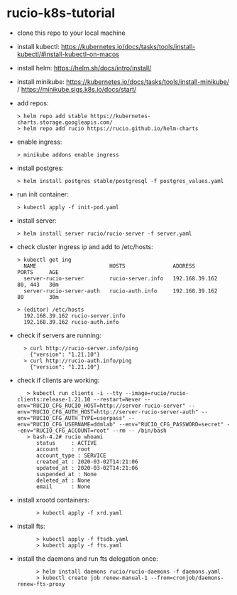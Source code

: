 # rucio-k8s-tutorial

* clone this repo to your local machine
* install kubectl: https://kubernetes.io/docs/tasks/tools/install-kubectl/#install-kubectl-on-macos
* install helm: https://helm.sh/docs/intro/install/
* install minikube: https://kubernetes.io/docs/tasks/tools/install-minikube/ / https://minikube.sigs.k8s.io/docs/start/
* add repos:

      > helm repo add stable https://kubernetes-charts.storage.googleapis.com/
      > helm repo add rucio https://rucio.github.io/helm-charts

* enable ingress:

      > minikube addons enable ingress

* install postgres:

      > helm install postgres stable/postgresql -f postgres_values.yaml
      
* run init container:

      > kubectl apply -f init-pod.yaml 
      
* install server:

      > helm install server rucio/rucio-server -f server.yaml

* check cluster ingress ip and add to /etc/hosts:

      > kubectl get ing
        NAME                       HOSTS               ADDRESS          PORTS     AGE
        server-rucio-server        rucio-server.info   192.168.39.162   80, 443   30m
        server-rucio-server-auth   rucio-auth.info     192.168.39.162   80        30m
  
      > (editor) /etc/hosts
        192.168.39.162 rucio-server.info
        192.168.39.162 rucio-auth.info

* check if servers are running:

        > curl http://rucio-server.info/ping
          {"version": "1.21.10"}
        > curl http://rucio-auth.info/ping
          {"version": "1.21.10"}

* check if clients are working:

         > kubectl run clients -i --tty --image=rucio/rucio-clients:release-1.21.10 --restart=Never --env="RUCIO_CFG_RUCIO_HOST=http://server-rucio-server" --env="RUCIO_CFG_AUTH_HOST=http://server-rucio-server-auth" --env="RUCIO_CFG_AUTH_TYPE=userpass" --env="RUCIO_CFG_USERNAME=ddmlab" --env="RUCIO_CFG_PASSWORD=secret" --env="RUCIO_CFG_ACCOUNT=root" --rm -- /bin/bash
         > bash-4.2# rucio whoami
            status     : ACTIVE
            account    : root
            account_type : SERVICE
            created_at : 2020-03-02T14:21:06
            updated_at : 2020-03-02T14:21:06
            suspended_at : None
            deleted_at : None
            email      : None

* install xrootd containers:

            > kubectl apply -f xrd.yaml
       
* install fts:

            > kubectl apply -f ftsdb.yaml
            > kubectl apply -f fts.yaml

* install the daemons and run fts delegation once:

            > helm install daemons rucio/rucio-daemons -f daemons.yaml
            > kubectl create job renew-manual-1 --from=cronjob/daemons-renew-fts-proxy
